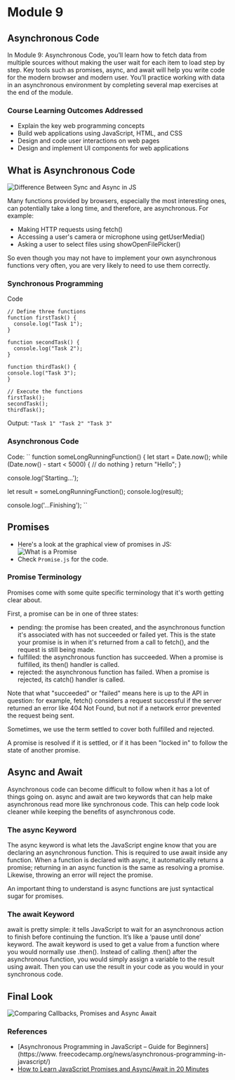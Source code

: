 # Module 9
## Asynchronous Code

In Module 9: Asynchronous Code, you’ll learn how to fetch data from multiple sources without making the user wait for each item to load step by step. Key tools such as promises, async, and await will help you write code for the modern browser and modern user. You’ll practice working with data in an asynchronous environment by completing several map exercises at the end of the module.

### Course Learning Outcomes Addressed
* Explain the key web programming concepts
* Build web applications using JavaScript, HTML, and CSS
* Design and code user interactions on web pages
* Design and implement UI components for web applications 

## What is Asynchronous Code
![Difference Between Sync and Async in JS](https://www.scaler.com/topics/images/synchronous-vs-asynchronous-javascript-thumbnail.webp)

Many functions provided by browsers, especially the most interesting ones, can potentially take a long time, and therefore, are asynchronous. For example:

* Making HTTP requests using fetch()
* Accessing a user's camera or microphone using getUserMedia()
* Asking a user to select files using showOpenFilePicker()

So even though you may not have to implement your own asynchronous functions very often, you are very likely to need to use them correctly.

### Synchronous Programming
Code
```
// Define three functions
function firstTask() {
  console.log("Task 1");
}

function secondTask() {
  console.log("Task 2");
}

function thirdTask() {
console.log("Task 3");  
}

// Execute the functions
firstTask();
secondTask();
thirdTask();
```
Output:
``
"Task 1"
"Task 2"
"Task 3"
``
### Asynchronous Code
Code:
``
function someLongRunningFunction() {
    let start = Date.now();
    while (Date.now() - start < 5000) {
        // do nothing
    }
    return "Hello";
}

console.log('Starting...');

let result = someLongRunningFunction();
console.log(result);

console.log('...Finishing');
``

## Promises
* Here's a look at the graphical view of promises in JS:
![What is a Promise](https://www.alexlintu.com/content/images/2021/04/Group-74.png)
* Check `Promise.js` for the code.

### Promise Terminology

Promises come with some quite specific terminology that it's worth getting clear about.

First, a promise can be in one of three states:

* pending: the promise has been created, and the asynchronous function it's associated with has not succeeded or failed yet. This is the state your promise is in when it's returned from a call to fetch(), and the request is still being made.
* fulfilled: the asynchronous function has succeeded. When a promise is fulfilled, its then() handler is called.
* rejected: the asynchronous function has failed. When a promise is rejected, its catch() handler is called.

Note that what "succeeded" or "failed" means here is up to the API in question: for example, fetch() considers a request successful if the server returned an error like 404 Not Found, but not if a network error prevented the request being sent.

Sometimes, we use the term settled to cover both fulfilled and rejected.

A promise is resolved if it is settled, or if it has been "locked in" to follow the state of another promise.

## Async and Await
Asynchronous code can become difficult to follow when it has a lot of things going on. async and await are two keywords that can help make asynchronous read more like synchronous code. This can help code look cleaner while keeping the benefits of asynchronous code.

### The async Keyword
The async keyword is what lets the JavaScript engine know that you are declaring an asynchronous function. This is required to use await inside any function. When a function is declared with async, it automatically returns a promise; returning in an async function is the same as resolving a promise. Likewise, throwing an error will reject the promise.

An important thing to understand is async functions are just syntactical sugar for promises.

### The await Keyword
await is pretty simple: it tells JavaScript to wait for an asynchronous action to finish before continuing the function. It’s like a ‘pause until done’ keyword. The await keyword is used to get a value from a function where you would normally use .then(). Instead of calling .then() after the asynchronous function, you would simply assign a variable to the result using await. Then you can use the result in your code as you would in your synchronous code.

## Final Look
![Comparing Callbacks, Promises and Async Await](https://www.johnpapa.net/content/images/2020/02/async-ts-1.png)

### References
* [Asynchronous Programming in JavaScript – Guide for Beginners](https://www.
freecodecamp.org/news/asynchronous-programming-in-javascript/)
* [How to Learn JavaScript Promises and Async/Await in 20 Minutes](https://www.freecodecamp.org/news/learn-promise-async-await-in-20-minutes/)